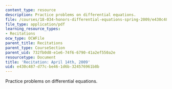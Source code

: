 ```yaml
---
content_type: resource
description: Practice problems on differential equations.
file: /courses/18-034-honors-differential-equations-spring-2009/e430c487d77cbe461d6b324576961b8b_MIT18_034s09_rec15_4_14.pdf
file_type: application/pdf
learning_resource_types:
- Recitations
ocw_type: OCWFile
parent_title: Recitations
parent_type: CourseSection
parent_uid: 732fb0d8-e1e6-74f6-6790-41a2ef550a2e
resourcetype: Document
title: 'Recitation: April 14th, 2009'
uid: e430c487-d77c-be46-1d6b-324576961b8b
---
```

Practice problems on differential equations.

